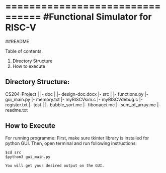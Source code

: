 ================================
#Functional Simulator for RISC-V
================================

##README

Table of contents
1. Directory Structure
2. How to execute



Directory Structure:
--------------------
CS204-Project
  |
  |- doc
      |
      |- design-doc.docx
  |- src
      |
      |- functions.py
      |- gui_main.py
      |- memory.txt
      |- myRISCVsim.c
      |- myRISCVdebug.c
      |- register.txt
  |- test
      |
      |- bubble_sort.mc
      |- fibonacci.mc
      |- sum_of_array.mc
  |- readme.txt
  
How to Execute
--------------
For running programme:
	First, make sure tkinter library is installed for python GUI.
	Then, open terminal and run following instructions:
	
	$cd src
	$python3 gui_main.py
	
	You will get your desired output on the GUI.
